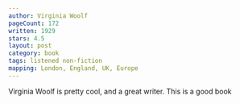 ```yaml
---
author: Virginia Woolf
pageCount: 172
written: 1929
stars: 4.5
layout: post
category: book
tags: listened non-fiction
mapping: London, England, UK, Europe
---
```


Virginia Woolf is pretty cool, and a great writer. This is a good book
